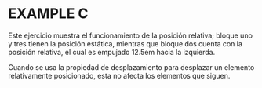 # EXAMPLE C   

Este ejercicio muestra el funcionamiento de la posición relativa; bloque uno y tres tienen la posición estática, mientras que bloque dos cuenta con la posición relativa, el cual es empujado 12.5em hacia la izquierda.

Cuando se usa la propiedad de desplazamiento para desplazar un elemento relativamente posicionado, esta no afecta los elementos que siguen. 
